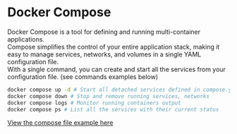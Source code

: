 # Docker Compose
Docker Compose is a tool for defining and running multi-container applications.  
Compose simplifies the control of your entire application stack, making it easy to manage services, networks, and volumes in a single YAML configuration file.  
With a single command, you can create and start all the services from your configuration file. (see commands examples below)

```bash
docker compose up -d # Start all detached services defined in compose.yaml file
docker compose down # Stop and remove running services, networks
docker compose logs # Monitor running containers output
docker compose ps # List all the services with their current status
```

[View the compose file example here](https://github.com/nadmax/dock-help/blob/master/compose/compose.example.yaml)